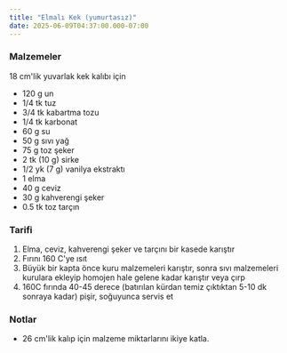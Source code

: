 ```yaml
---
title: "Elmalı Kek (yumurtasız)"
date: 2025-06-09T04:37:00.000-07:00
---
```


### Malzemeler

18 cm'lik yuvarlak kek kalıbı için

- 120 g un
- 1/4 tk tuz
- 3/4 tk kabartma tozu
- 1/4 tk karbonat
- 60 g su
- 50 g sıvı yağ
- 75 g toz şeker
- 2 tk (10 g) sirke
- 1/2 yk (7 g) vanilya ekstraktı
- 1 elma
- 40 g ceviz
- 30 g kahverengi şeker
- 0.5 tk toz tarçın

### Tarifi

1. Elma, ceviz, kahverengi şeker ve tarçını bir kasede karıştır
2. Fırını 160 C'ye ısıt
3. Büyük bir kapta önce kuru malzemeleri karıştır, sonra sıvı malzemeleri kurulara ekleyip homojen hale gelene kadar karıştır veya çırp
4. 160C fırında 40-45 derece (batırılan kürdan temiz çıktıktan 5-10 dk sonraya kadar) pişir, soğuyunca servis et

### Notlar

- 26 cm'lik kalıp için malzeme miktarlarını ikiye katla.
